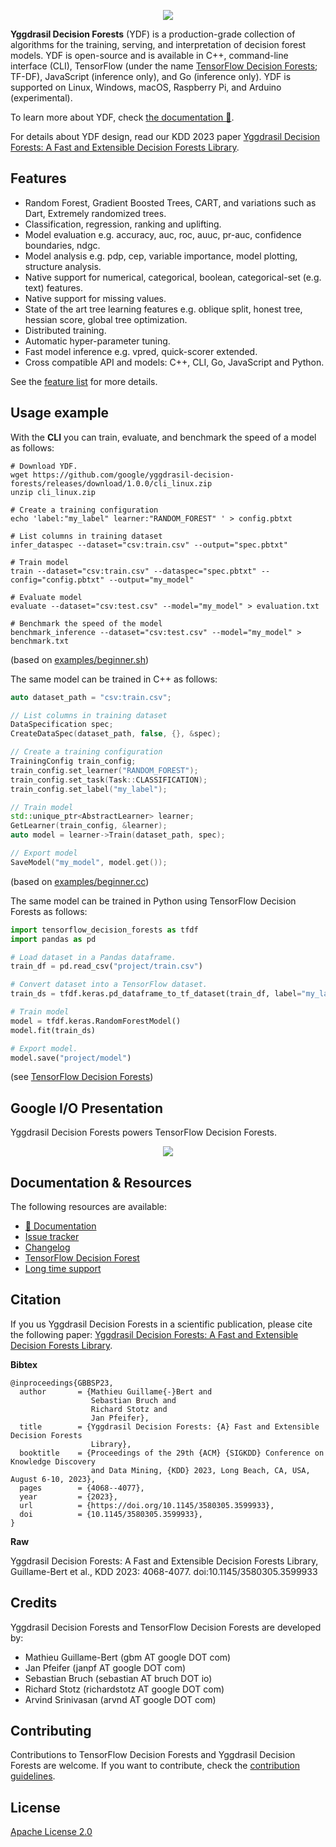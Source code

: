 <p align="center">
<img src="documentation/image/logo.png"  />
</p>

**Yggdrasil Decision Forests** (YDF) is a production-grade collection of
algorithms for the training, serving, and interpretation of decision forest
models. YDF is open-source and is available in C++, command-line interface
(CLI), TensorFlow (under the name
[TensorFlow Decision Forests](https://github.com/tensorflow/decision-forests);
TF-DF), JavaScript (inference only), and Go (inference only). YDF is supported
on Linux, Windows, macOS, Raspberry Pi, and Arduino (experimental).

To learn more about YDF, check
[the documentation 📕](https://ydf.readthedocs.org/).

For details about YDF design, read our KDD 2023 paper
[Yggdrasil Decision Forests: A Fast and Extensible Decision Forests Library](https://doi.org/10.1145/3580305.3599933).

## Features

-   Random Forest, Gradient Boosted Trees, CART, and variations such as Dart,
    Extremely randomized trees.
-   Classification, regression, ranking and uplifting.
-   Model evaluation e.g. accuracy, auc, roc, auuc, pr-auc, confidence
    boundaries, ndgc.
-   Model analysis e.g. pdp, cep, variable importance, model plotting, structure
    analysis.
-   Native support for numerical, categorical, boolean, categorical-set (e.g.
    text) features.
-   Native support for missing values.
-   State of the art tree learning features e.g. oblique split, honest tree,
    hessian score, global tree optimization.
-   Distributed training.
-   Automatic hyper-parameter tuning.
-   Fast model inference e.g. vpred, quick-scorer extended.
-   Cross compatible API and models: C++, CLI, Go, JavaScript and Python.

See the [feature list](https://ydf.readthedocs.io/en/latest/features.html) for
more details.

## Usage example

With the **CLI** you can train, evaluate, and benchmark the speed of a model as
follows:

```shell
# Download YDF.
wget https://github.com/google/yggdrasil-decision-forests/releases/download/1.0.0/cli_linux.zip
unzip cli_linux.zip

# Create a training configuration
echo 'label:"my_label" learner:"RANDOM_FOREST" ' > config.pbtxt

# List columns in training dataset
infer_dataspec --dataset="csv:train.csv" --output="spec.pbtxt"

# Train model
train --dataset="csv:train.csv" --dataspec="spec.pbtxt" --config="config.pbtxt" --output="my_model"

# Evaluate model
evaluate --dataset="csv:test.csv" --model="my_model" > evaluation.txt

# Benchmark the speed of the model
benchmark_inference --dataset="csv:test.csv" --model="my_model" > benchmark.txt
```

(based on [examples/beginner.sh](examples/beginner.sh))

The same model can be trained in C++ as follows:

```c++
auto dataset_path = "csv:train.csv";

// List columns in training dataset
DataSpecification spec;
CreateDataSpec(dataset_path, false, {}, &spec);

// Create a training configuration
TrainingConfig train_config;
train_config.set_learner("RANDOM_FOREST");
train_config.set_task(Task::CLASSIFICATION);
train_config.set_label("my_label");

// Train model
std::unique_ptr<AbstractLearner> learner;
GetLearner(train_config, &learner);
auto model = learner->Train(dataset_path, spec);

// Export model
SaveModel("my_model", model.get());
```

(based on [examples/beginner.cc](examples/beginner.cc))

The same model can be trained in Python using TensorFlow Decision Forests as
follows:

```python
import tensorflow_decision_forests as tfdf
import pandas as pd

# Load dataset in a Pandas dataframe.
train_df = pd.read_csv("project/train.csv")

# Convert dataset into a TensorFlow dataset.
train_ds = tfdf.keras.pd_dataframe_to_tf_dataset(train_df, label="my_label")

# Train model
model = tfdf.keras.RandomForestModel()
model.fit(train_ds)

# Export model.
model.save("project/model")
```

(see
[TensorFlow Decision Forests](https://github.com/tensorflow/decision-forests))

## Google I/O Presentation

Yggdrasil Decision Forests powers TensorFlow Decision Forests.

<div align="center">
    <a href="https://youtu.be/5qgk9QJ4rdQ">
        <img src="https://img.youtube.com/vi/5qgk9QJ4rdQ/0.jpg"></img>
    </a>
</div>

## Documentation & Resources

The following resources are available:

-   [📕 Documentation](https://ydf.readthedocs.io/en/latest/)
-   [Issue tracker](https://github.com/google/yggdrasil-decision-forests/issues)
-   [Changelog](https://ydf.readthedocs.io/en/latest/ydf_changelog.html)
-   [TensorFlow Decision Forest](https://github.com/tensorflow/decision-forests)
-   [Long time support](https://ydf.readthedocs.io/en/latest/lts.html)

## Citation

If you us Yggdrasil Decision Forests in a scientific publication, please cite
the following paper:
[Yggdrasil Decision Forests: A Fast and Extensible Decision Forests Library](https://doi.org/10.1145/3580305.3599933).

**Bibtex**

```
@inproceedings{GBBSP23,
  author       = {Mathieu Guillame{-}Bert and
                  Sebastian Bruch and
                  Richard Stotz and
                  Jan Pfeifer},
  title        = {Yggdrasil Decision Forests: {A} Fast and Extensible Decision Forests
                  Library},
  booktitle    = {Proceedings of the 29th {ACM} {SIGKDD} Conference on Knowledge Discovery
                  and Data Mining, {KDD} 2023, Long Beach, CA, USA, August 6-10, 2023},
  pages        = {4068--4077},
  year         = {2023},
  url          = {https://doi.org/10.1145/3580305.3599933},
  doi          = {10.1145/3580305.3599933},
}
```

**Raw**

Yggdrasil Decision Forests: A Fast and Extensible Decision Forests Library,
Guillame-Bert et al., KDD 2023: 4068-4077. doi:10.1145/3580305.3599933

## Credits

Yggdrasil Decision Forests and TensorFlow Decision Forests are developed by:

-   Mathieu Guillame-Bert (gbm AT google DOT com)
-   Jan Pfeifer (janpf AT google DOT com)
-   Sebastian Bruch (sebastian AT bruch DOT io)
-   Richard Stotz (richardstotz AT google DOT com)
-   Arvind Srinivasan (arvnd AT google DOT com)

## Contributing

Contributions to TensorFlow Decision Forests and Yggdrasil Decision Forests are
welcome. If you want to contribute, check the
[contribution guidelines](CONTRIBUTING.md).

## License

[Apache License 2.0](LICENSE)
